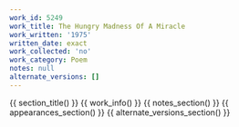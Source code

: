 ```yaml
---
work_id: 5249
work_title: The Hungry Madness Of A Miracle
work_written: '1975'
written_date: exact
work_collected: 'no'
work_category: Poem
notes: null
alternate_versions: []
---
```


{{ section_title() }}
{{ work_info() }}
{{ notes_section() }}
{{ appearances_section() }}
{{ alternate_versions_section() }}